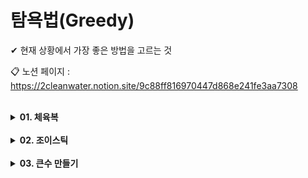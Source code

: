 # 탐욕법(Greedy)
✔ 현재 상황에서 가장 좋은 방법을 고르는 것<br>

📋 노션 페이지 : https://2cleanwater.notion.site/9c88ff816970447d868e241fe3aa7308

<br>

<details markdown="1">
<summary><strong>01. 체육복</strong></summary>
링크 : https://school.programmers.co.kr/learn/courses/30/lessons/42862
해결시간 : 34분
검색 여부 : 아니오
문제 해결 방법 : 도난 학생과 여벌 학생 중 중복되는 학생들을 제거한 후, answer는 전체학생 - 도난학생으로 설정, a번호 - 1, a번호 + 1에게서 여벌 옷을 받아온 학생을 answer에 더해준다.
기억할 점 : 겹치는 항목을 제거할 땐 filter 함수를 사용할 것, forEach는 함수이기 떄문에 break가 아닌 return을 이용할 것.

</details>

<br>

<details markdown="1">
<summary><strong>02. 조이스틱</strong></summary>
링크 : https://school.programmers.co.kr/learn/courses/30/lessons/42860
해결시간 : 2시간 10분
검색여부 : 아니오
문제 해결 방법 : 문자열을 아스키코드로 변환해준 후 78보다 큰지 작은지 판별하여 문자 변환 횟수 카운트, 같은 for문에서 체크 중인 문자 다음이 마지막 문자인지, A인지 &&로 체크한 후 연속된 A의 갯수 카운트, 좌우이동에선 최대인 length-1과 비교하여 연속 A 갯수만큼 빠지고 왼쪽으로 돌아가는 경우, 오른쪽으로 돌아가는경우 두가지와 비교하여 최솟값을 구한다.
기억할 점 : 아스키코드 대문자 A:65, Z:90, a:97, z:122. 주어지긴 하겠지만 혹시 모르니 외워두기, 가짓수가 여러 개 있을 땐 Math.min를 사용할 수 있어야한다.

</details>

<br>

<details markdown="1">
<summary><strong>03. 큰수 만들기</strong></summary>
링크 : https://school.programmers.co.kr/learn/courses/30/lessons/42883
해결시간 : 1시간 30분
검색여부 : 예
문제 해결 방법 : stack을 만들어서 해결하는 것이 중요한 문제, stack에 number를 차례대로 넣고 비교하면서 더 큰수가 나오면 제거하고 cnt++로 제거된 문자 수 를 체크한다. 마지막에 동일한 숫자가 연속된 경우가 있을 수 있으므로 제시된 길이만큼 잘라 출력한다.
기억할 점 : for문 안에 while문을 통해 조건이 성립될 때 반복할 수 있는 방법을 기억해두자, slice(3)은 3번째 인덱스까지 잘라내기, substring(3)은 3번쨰 인덱스부터 출력

</details>
